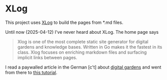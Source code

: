 # XLog

This project uses [XLog](https://xlog.emadelsaid.com/) to build the pages from *.md files.

Until now (2025-04-12) I've never heard about XLog. The home page says

> Xlog is one of the most complete static site generator for digital gardens and knowledge 
> bases. Written in Go makes it the fastest in its class. Xlog focuses on enriching markdown 
> files and surfacing implicit links between pages.

I read a paywalled article in the German [c't] about [digital gardens](https://www.heise.de/hintergrund/Nerd-Trend-Digitaler-Garten-Die-eigene-Website-als-persoenliches-Wissensarchiv-10344169.html) and went 
from there to [this tutorial](https://xlog.emadelsaid.com/tutorials/Create%20your%20own%20digital%20garden%20on%20Github/).